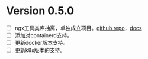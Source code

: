 # Version 0.5.0 

- [ ] ngx工具类库抽离，单独成立项目。[github repo][NGX_REPO]，[docs][NGX_DOCS]  
- [ ] 添加对containerd支持。
- [ ] 更新docker版本支持。 
- [ ] 更新k8s版本的支持。

[NGX_DOCS]: https://ihaiker.github.io/ngx
[NGX_REPO]: https://github.com/ihaiker/ngx 

